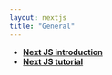 ```yaml
---
layout: nextjs
title: "General"
---
```

- **[Next JS introduction](https://nextjs.org/docs)**
- **[Next JS tutorial](https://www.tutorialspoint.com/nextjs/index.htm)**